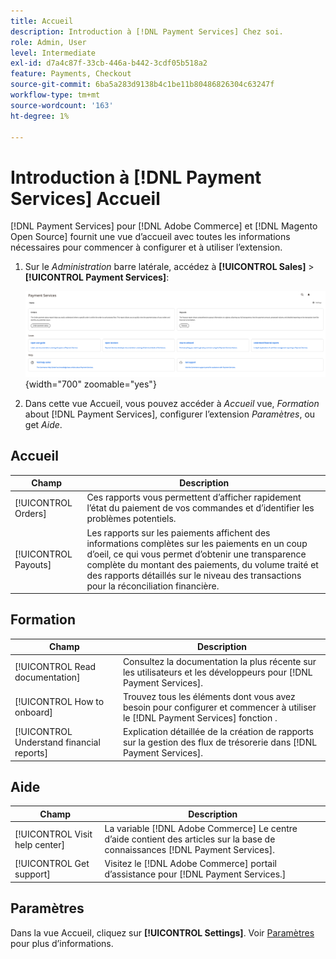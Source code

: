 ```yaml
---
title: Accueil
description: Introduction à [!DNL Payment Services] Chez soi.
role: Admin, User
level: Intermediate
exl-id: d7a4c87f-33cb-446a-b442-3cdf05b518a2
feature: Payments, Checkout
source-git-commit: 6ba5a283d9138b4c1be11b80486826304c63247f
workflow-type: tm+mt
source-wordcount: '163'
ht-degree: 1%

---
```


# Introduction à [!DNL Payment Services] Accueil

[!DNL Payment Services] pour [!DNL Adobe Commerce] et [!DNL Magento Open Source] fournit une vue d’accueil avec toutes les informations nécessaires pour commencer à configurer et à utiliser l’extension.

1. Sur le _Administration_ barre latérale, accédez à **[!UICONTROL Sales]** > **[!UICONTROL Payment Services]**:

   ![Vue d’accueil](assets/home-view.png){width="700" zoomable="yes"}

1. Dans cette vue Accueil, vous pouvez accéder à _Accueil_ vue, _Formation_ about [!DNL Payment Services], configurer l’extension _Paramètres_, ou get _Aide_.

## Accueil

| Champ | Description |
|---|---|
| [!UICONTROL Orders] | Ces rapports vous permettent d’afficher rapidement l’état du paiement de vos commandes et d’identifier les problèmes potentiels. |
| [!UICONTROL Payouts] | Les rapports sur les paiements affichent des informations complètes sur les paiements en un coup d’oeil, ce qui vous permet d’obtenir une transparence complète du montant des paiements, du volume traité et des rapports détaillés sur le niveau des transactions pour la réconciliation financière. |

## Formation

| Champ | Description |
|---|---|
| [!UICONTROL Read documentation] | Consultez la documentation la plus récente sur les utilisateurs et les développeurs pour [!DNL Payment Services]. |
| [!UICONTROL How to onboard] | Trouvez tous les éléments dont vous avez besoin pour configurer et commencer à utiliser le [!DNL Payment Services] fonction . |
| [!UICONTROL Understand financial reports] | Explication détaillée de la création de rapports sur la gestion des flux de trésorerie dans [!DNL Payment Services]. |

## Aide

| Champ | Description |
|---|---|
| [!UICONTROL Visit help center] | La variable [!DNL Adobe Commerce] Le centre d’aide contient des articles sur la base de connaissances [!DNL Payment Services]. |
| [!UICONTROL Get support] | Visitez le [!DNL Adobe Commerce] portail d’assistance pour [!DNL Payment Services.] |

## Paramètres

Dans la vue Accueil, cliquez sur **[!UICONTROL Settings]**. Voir [Paramètres](settings.md) pour plus d’informations.
